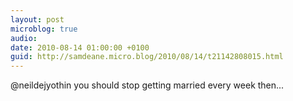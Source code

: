 ```yaml
---
layout: post
microblog: true
audio: 
date: 2010-08-14 01:00:00 +0100
guid: http://samdeane.micro.blog/2010/08/14/t21142808015.html
---
```

@neildejyothin you should stop getting married every week then...
